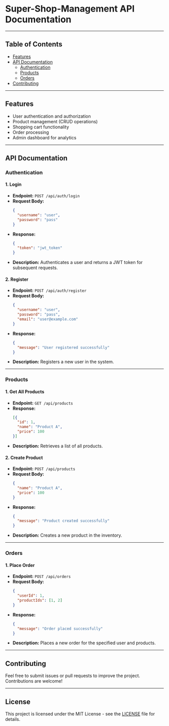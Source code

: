 # Super-Shop-Management API Documentation

---

## Table of Contents
- [Features](#features)
- [API Documentation](#api-documentation)
  - [Authentication](#authentication)
  - [Products](#products)
  - [Orders](#orders)
- [Contributing](#contributing)

---

## Features
- User authentication and authorization
- Product management (CRUD operations)
- Shopping cart functionality
- Order processing
- Admin dashboard for analytics

---

## API Documentation

### Authentication
#### 1. Login
- **Endpoint:** `POST /api/auth/login`
- **Request Body:** 
    ```json
    { 
      "username": "user", 
      "password": "pass" 
    }
    ```
- **Response:** 
    ```json
    { 
      "token": "jwt_token" 
    }
    ```
- **Description:** Authenticates a user and returns a JWT token for subsequent requests.

#### 2. Register
- **Endpoint:** `POST /api/auth/register`
- **Request Body:** 
    ```json
    { 
      "username": "user", 
      "password": "pass", 
      "email": "user@example.com" 
    }
    ```
- **Response:** 
    ```json
    { 
      "message": "User registered successfully" 
    }
    ```
- **Description:** Registers a new user in the system.

---

### Products
#### 1. Get All Products
- **Endpoint:** `GET /api/products`
- **Response:** 
    ```json
    [{ 
      "id": 1, 
      "name": "Product A", 
      "price": 100 
    }]
    ```
- **Description:** Retrieves a list of all products.

#### 2. Create Product
- **Endpoint:** `POST /api/products`
- **Request Body:** 
    ```json
    { 
      "name": "Product A", 
      "price": 100 
    }
    ```
- **Response:** 
    ```json
    { 
      "message": "Product created successfully" 
    }
    ```
- **Description:** Creates a new product in the inventory.

---

### Orders
#### 1. Place Order
- **Endpoint:** `POST /api/orders`
- **Request Body:** 
    ```json
    { 
      "userId": 1, 
      "productIds": [1, 2] 
    }
    ```
- **Response:** 
    ```json
    { 
      "message": "Order placed successfully" 
    }
    ```
- **Description:** Places a new order for the specified user and products.

---

## Contributing
Feel free to submit issues or pull requests to improve the project. Contributions are welcome!

---

## License
This project is licensed under the MIT License - see the [LICENSE](LICENSE) file for details.